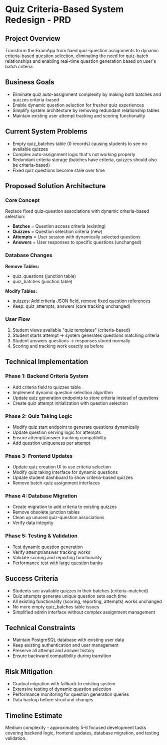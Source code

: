 # Quiz Criteria-Based System Redesign - PRD

## Project Overview
Transform the ExamApp from fixed quiz-question assignments to dynamic criteria-based question selection, eliminating the need for quiz-batch relationships and enabling real-time question generation based on user's batch criteria.

## Business Goals
- Eliminate quiz auto-assignment complexity by making both batches and quizzes criteria-based
- Enable dynamic question selection for fresher quiz experiences  
- Simplify system architecture by removing redundant relationship tables
- Maintain existing user attempt tracking and scoring functionality

## Current System Problems
- Empty quiz_batches table (0 records) causing students to see no available quizzes
- Complex auto-assignment logic that's not working properly
- Redundant criteria storage (batches have criteria, quizzes should also be criteria-based)
- Fixed quiz questions become stale over time

## Proposed Solution Architecture

### Core Concept
Replace fixed quiz-question associations with dynamic criteria-based selection:
- **Batches** = Question access criteria (existing)
- **Quizzes** = Question selection criteria (new)
- **Attempts** = User session with dynamically selected questions
- **Answers** = User responses to specific questions (unchanged)

### Database Changes
**Remove Tables:**
- quiz_questions (junction table)
- quiz_batches (junction table)

**Modify Tables:**
- quizzes: Add criteria JSON field, remove fixed question references
- Keep: quiz_attempts, answers (core tracking unchanged)

### User Flow
1. Student views available "quiz templates" (criteria-based)
2. Student starts attempt → system generates questions matching criteria
3. Student answers questions → responses stored normally
4. Scoring and tracking work exactly as before

## Technical Implementation

### Phase 1: Backend Criteria System
- Add criteria field to quizzes table
- Implement dynamic question selection algorithm
- Update quiz generation endpoints to store criteria instead of questions
- Create quiz attempt initialization with question selection

### Phase 2: Quiz Taking Logic
- Modify quiz start endpoint to generate questions dynamically
- Update question serving logic for attempts
- Ensure attempt/answer tracking compatibility
- Add question uniqueness per attempt

### Phase 3: Frontend Updates
- Update quiz creation UI to use criteria selection
- Modify quiz taking interface for dynamic questions
- Update student dashboard to show criteria-based quizzes
- Remove batch-quiz assignment interfaces

### Phase 4: Database Migration
- Create migration to add criteria to existing quizzes
- Remove obsolete junction tables
- Clean up unused quiz-question associations
- Verify data integrity

### Phase 5: Testing & Validation
- Test dynamic question generation
- Verify attempt/answer tracking works
- Validate scoring and reporting functionality
- Performance test with large question banks

## Success Criteria
- Students see available quizzes in their batches (criteria-matched)
- Quiz attempts generate unique question sets each time
- All existing functionality (scoring, reporting, attempts) works unchanged
- No more empty quiz_batches table issues
- Simplified admin interface without complex assignment management

## Technical Constraints
- Maintain PostgreSQL database with existing user data
- Keep existing authentication and user management
- Preserve all attempt and answer history
- Ensure backward compatibility during transition

## Risk Mitigation
- Gradual migration with fallback to existing system
- Extensive testing of dynamic question selection
- Performance monitoring for question generation queries
- Data backup before structural changes

## Timeline Estimate
Medium complexity - approximately 5-6 focused development tasks covering backend logic, frontend updates, database migration, and testing validation.
